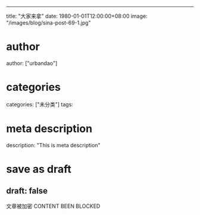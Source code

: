 
---
title: "大家来拿"
date: 1980-01-01T12:00:00+08:00
image: "/images/blog/sina-post-69-1.jpg"
# author
author: ["urbandao"]
# categories
categories: ["未分类"]
tags: 
# meta description
description: "This is meta description"
# save as draft
draft: false
---

文章被加密 CONTENT BEEN BLOCKED
